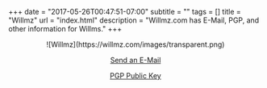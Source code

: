 +++
date = "2017-05-26T00:47:51-07:00"
subtitle = ""
tags = []
title = "Willmz"
url = "index.html"
description = "Willmz.com has E-Mail, PGP, and other information for Willms."
+++

<center>
![Willmz](https://willmz.com/images/transparent.png)

[Send an E-Mail](mailto:thomas@willmz.com)

[PGP Public Key](https://willmz.com/pubkey.txt)
</center>

